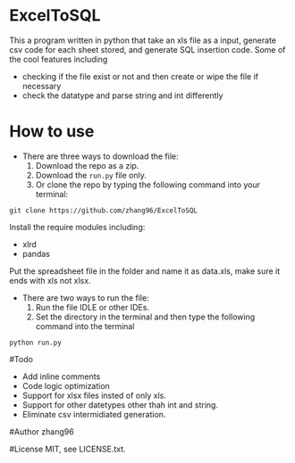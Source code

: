 # ExcelToSQL
This a program written in python that take an xls file as a input, generate csv code for each sheet stored, and generate SQL insertion code.
Some of the cool features including 

- checking if the file exist or not and then create or wipe the file if necessary
- check the datatype and parse string and int differently

# How to use
- There are three ways to download the file:
  1. Download the repo as a zip.
  2. Download the <code>run.py</code> file only.
  3. Or clone the repo by typing the following command into your terminal:


```  
git clone https://github.com/zhang96/ExcelToSQL
```
Install the require modules including: 

- xlrd
- pandas

Put the spreadsheet file in the folder and name it as data.xls, make sure it ends with xls not xlsx.

- There are two ways to run the file:
  1. Run the file IDLE or other IDEs.
  2. Set the directory in the terminal and then type the following command into the terminal
```
python run.py
```
#Todo
- Add inline comments
- Code logic optimization
- Support for xlsx files insted of only xls.
- Support for other datetypes other thah int and string.
- Eliminate csv intermidiated generation.

#Author
zhang96

#License
MIT, see LICENSE.txt.
